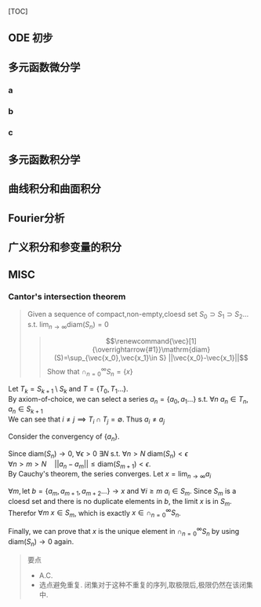[TOC]

## ODE 初步



## 多元函数微分学

### a
### b 
### c

## 多元函数积分学


## 曲线积分和曲面积分


## Fourier分析

## 广义积分和参变量的积分


## MISC

### Cantor's intersection theorem

> Given a sequence of compact,non-empty,cloesd set $S_0\supset S_1\supset S_2\ldots \text{ s.t. } \lim_{n\to \infty} \mathrm{diam}(S_n)=0$  
> > $$\renewcommand{\vec}[1]{\overrightarrow{#1}}\mathrm{diam}(S)=\sup_{\vec{x_0},\vec{x_1}\in S} ||\vec{x_0}-\vec{x_1}||$$
> Show that $\cap_{n=0}^{\infty} S_n=\{x\}$


Let $T_k=S_{k+1}\setminus S_k\text{ and }T=\{T_0,T_1\ldots\}$.  
By axiom-of-choice, we can select a series $a_n=\{a_0,a_1\ldots\}\text{ s.t. }\forall n\ a_n\in T_n,a_n\in S_{k+1}$  
We can see that $i\neq j\implies T_i\cap T_j=\emptyset$. Thus $a_i\neq a_j$   

Consider the convergency of $\{a_n\}$.

Since $\mathrm{diam}(S_n)\to 0$, $\forall \epsilon>0\ \exists N\text{ s.t. }\forall n>N\ \mathrm{diam}(S_n)<\epsilon$  
$\forall n>m>N\quad ||a_n-a_m||\leq \mathrm{diam}(S_{m+1})<\epsilon$.  
By Cauchy's theorem, the series converges. Let $x=\lim_{n\to \infty} a_i$


$\forall m,\text{let }b=\{a_m,a_{m+1},a_{m+2}\ldots \}\to x$ and $\forall i\geq m\  a_i\in S_m$. Since $S_m$ is a cloesd set and there is no duplicate elements in $b$, the limit $x$ is in $S_m$.  
Therefor $\forall m\ x\in S_m$, which is exactly $x\in \cap_{n=0}^{\infty} S_n$.  

Finally, we can prove that $x$ is the unique element in $\cap_{n=0}^{\infty} S_n$ by using $\mathrm{diam}(S_n)\to 0$ again.


> 要点
> - A.C.
> - 选点避免重复. 闭集对于这种不重复的序列,取极限后,极限仍然在该闭集中.



